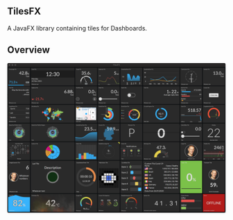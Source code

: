## TilesFX
A JavaFX library containing tiles for Dashboards.

## Overview
![Overview](https://raw.githubusercontent.com/HanSolo/tilesfx/master/TilesFX.png)
